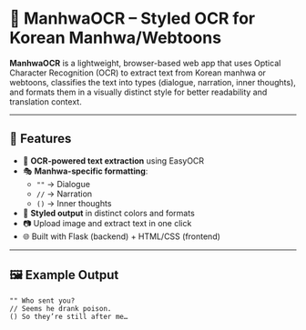 # 📖 ManhwaOCR – Styled OCR for Korean Manhwa/Webtoons

**ManhwaOCR** is a lightweight, browser-based web app that uses Optical Character Recognition (OCR) to extract text from Korean manhwa or webtoons, classifies the text into types (dialogue, narration, inner thoughts), and formats them in a visually distinct style for better readability and translation context.

---

## 🚀 Features

- 🧠 **OCR-powered text extraction** using EasyOCR
- 🎭 **Manhwa-specific formatting**:
  - `""` → Dialogue
  - `//` → Narration
  - `()` → Inner thoughts
- 🎨 **Styled output** in distinct colors and formats
- 📷 Upload image and extract text in one click
- 🌐 Built with Flask (backend) + HTML/CSS (frontend)

---

## 🖼️ Example Output

```text
"" Who sent you?
// Seems he drank poison.
() So they’re still after me…
